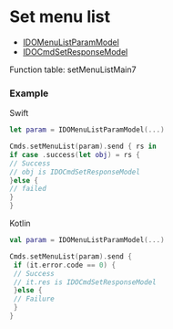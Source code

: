 # Set menu list 
* [IDOMenuListParamModel](../model/IDOMenuListParamModel.md)
* [IDOCmdSetResponseModel](../model/IDOCmdSetResponseModel.md)

Function table: setMenuListMain7

### Example 

Swift
 ```swift
let param = IDOMenuListParamModel(...)

Cmds.setMenuList(param).send { rs in
 if case .success(let obj) = rs {
 // Success
 // obj is IDOCmdSetResponseModel
 }else {
 // failed
 }
}
 ```

Kotlin
```kotlin
val param = IDOMenuListParamModel(...)

Cmds.setMenuList(param).send {
 if (it.error.code == 0) {
 // Success
 // it.res is IDOCmdSetResponseModel
 }else {
 // Failure
 }
}
```
